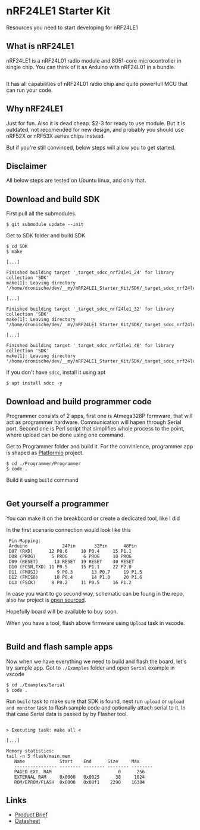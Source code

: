 # nRF24LE1 Starter Kit

Resources you need to start developing for nRF24LE1

## What is nRF24LE1

nRF24LE1 is a nRF24L01 radio module and 8051-core microcontroller in single chip. You can think of it as Arduino with nRF24L01 in a bundle. 

<image>

It has all capabilities of nRF24L01 radio chip and quite powerfull MCU that can run your code.

## Why nRF24LE1

Just for fun. Also it is dead cheap. $2-3 for ready to use module. But it is outdated, not recomended for new design, and probably you should use nRF52X or nRF53X series chips instead.

But if you're still convinced, below steps will allow you to get started.

## Disclaimer

All below steps are tested on Ubuntu linux, and only that.

## Download and build SDK

First pull all the submodules.

```
$ git submodule update --init
```

Get to SDK folder and build SDK

```
$ cd SDK
$ make
```

```
[...]

Finished building target '_target_sdcc_nrf24le1_24' for library collection 'SDK'
make[1]: Leaving directory '/home/dronische/dev/__my/nRF24LE1_Starter_Kit/SDK/_target_sdcc_nrf24le1_24'

[...]

Finished building target '_target_sdcc_nrf24le1_32' for library collection 'SDK'
make[1]: Leaving directory '/home/dronische/dev/__my/nRF24LE1_Starter_Kit/SDK/_target_sdcc_nrf24le1_32'

[...]

Finished building target '_target_sdcc_nrf24le1_48' for library collection 'SDK'
make[1]: Leaving directory '/home/dronische/dev/__my/nRF24LE1_Starter_Kit/SDK/_target_sdcc_nrf24le1_48'

```
If you don't have `sdcc`, install it using apt
```
$ apt install sdcc -y
```

## Download and build programmer code

Programmer consists of 2 apps, first one is Atmega328P formware, that will act as programmer hardware. Communication will hapen through Serial port. Second one is Perl script that simplifies whole process to the point, where upload can be done using one command.

Get to Programmer folder and build it. For the convinience, programmer app is shaped as [Platformio](https://platformio.org/) project. 

```
$ cd ./Programmer/Programmer
$ code .

```

Build it using `build` command

<image>

## Get yourself a programmer

You can make it on the breakboard or create a dedicated tool, like I did

In the first scenario connection would look like this

```
 Pin-Mapping:
 Arduino	         24Pin		 32Pin		48Pin
 D07 (RXD)	    12 P0.6		10 P0.4		15 P1.1
 D08 (PROG)	     5 PROG		 6 PROG		10 PROG
 D09 (RESET)	  13 RESET	19 RESET	30 RESET
 D10 (FCSN,TXD)	11 P0.5		15 P1.1		22 P2.0
 D11 (FMOSI)	   9 P0.3		13 P0.7		19 P1.5
 D12 (FMISO)	  10 P0.4		14 P1.0		20 P1.6
 D13 (FSCK)	     8 P0.2		11 P0.5 	16 P1.2

```

In case you want to go second way, schematic can be foung in the repo, also hw project is [open sourced](https://oshwlab.com/andrey.mal/2104-nrf24l01-dev-board_copy_copy). 

Hopefully board will be available to buy soon.


When you have a tool, flash above firmware using `Upload` task in vscode.

<image>

## Build and flash sample apps

Now when we have everything we need to build and flash the board, let's try sample app. Got to `./Examples` folder and open `Serial` example in vscode

```
$ cd ./Examples/Serial
$ code .
```

Run `build` task to make sure that SDK is found, next run `upload` or `upload and monitor` task to flash sample code and optionally attach serial to it. In that case Serial data is passed by by Flasher tool.

<image>

```
> Executing task: make all <

[...]

Memory statistics:
tail -n 5 flash/main.mem
   Name             Start    End      Size     Max     
   ---------------- -------- -------- -------- --------
   PAGED EXT. RAM                         0      256   
   EXTERNAL RAM     0x0000   0x0025      38     1024   
   ROM/EPROM/FLASH  0x0000   0x08f1    2290    16384 

```

## Links

- [Product Brief](https://docs.rs-online.com/b95e/0900766b81429bf9.pdf)
- [Datasheet](https://infocenter.nordicsemi.com/pdf/nRF24LE1_PS_v1.6.pdf)
